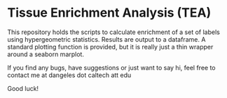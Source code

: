 # Tissue Enrichment Analysis (TEA)
This repository holds the scripts to calculate enrichment of a set of 
labels using hypergeometric statistics. 
Results are output to a dataframe. A standard plotting function is provided, but it is really just a thin wrapper around a seaborn marplot.

If you find any bugs, have suggestions or just want to say hi, feel free to contact me at 
dangeles dot caltech att edu

Good luck!
